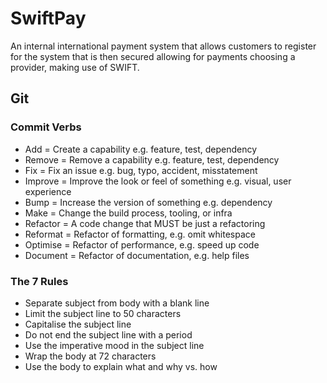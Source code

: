 # SwiftPay
An internal international payment system that allows customers to register for the system that is then secured allowing for payments choosing a provider, making use of SWIFT.

## Git

### Commit Verbs

- Add = Create a capability e.g. feature, test, dependency  
- Remove = Remove a capability e.g. feature, test, dependency  
- Fix = Fix an issue e.g. bug, typo, accident, misstatement  
- Improve = Improve the look or feel of something e.g. visual, user experience
- Bump = Increase the version of something e.g. dependency  
- Make = Change the build process, tooling, or infra  
- Refactor = A code change that MUST be just a refactoring  
- Reformat = Refactor of formatting, e.g. omit whitespace  
- Optimise = Refactor of performance, e.g. speed up code  
- Document = Refactor of documentation, e.g. help files  

### The 7 Rules

- Separate subject from body with a blank line  
- Limit the subject line to 50 characters  
- Capitalise the subject line  
- Do not end the subject line with a period  
- Use the imperative mood in the subject line  
- Wrap the body at 72 characters  
- Use the body to explain what and why vs. how  
